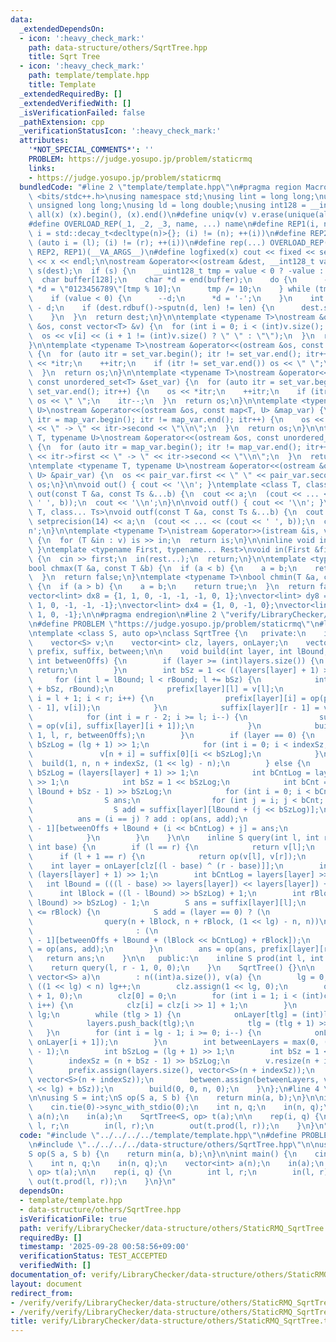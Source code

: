 ```yaml
---
data:
  _extendedDependsOn:
  - icon: ':heavy_check_mark:'
    path: data-structure/others/SqrtTree.hpp
    title: Sqrt Tree
  - icon: ':heavy_check_mark:'
    path: template/template.hpp
    title: Template
  _extendedRequiredBy: []
  _extendedVerifiedWith: []
  _isVerificationFailed: false
  _pathExtension: cpp
  _verificationStatusIcon: ':heavy_check_mark:'
  attributes:
    '*NOT_SPECIAL_COMMENTS*': ''
    PROBLEM: https://judge.yosupo.jp/problem/staticrmq
    links:
    - https://judge.yosupo.jp/problem/staticrmq
  bundledCode: "#line 2 \"template/template.hpp\"\n#pragma region Macros\n#include\
    \ <bits/stdc++.h>\nusing namespace std;\nusing lint = long long;\nusing ull =\
    \ unsigned long long;\nusing ld = long double;\nusing int128 = __int128_t;\n#define\
    \ all(x) (x).begin(), (x).end()\n#define uniqv(v) v.erase(unique(all(v)), v.end())\n\
    #define OVERLOAD_REP(_1, _2, _3, name, ...) name\n#define REP1(i, n) for (auto\
    \ i = std::decay_t<decltype(n)>{}; (i) != (n); ++(i))\n#define REP2(i, l, r) for\
    \ (auto i = (l); (i) != (r); ++(i))\n#define rep(...) OVERLOAD_REP(__VA_ARGS__,\
    \ REP2, REP1)(__VA_ARGS__)\n#define logfixed(x) cout << fixed << setprecision(10)\
    \ << x << endl;\n\nostream &operator<<(ostream &dest, __int128_t value) {\n  ostream::sentry\
    \ s(dest);\n  if (s) {\n    __uint128_t tmp = value < 0 ? -value : value;\n  \
    \  char buffer[128];\n    char *d = end(buffer);\n    do {\n      --d;\n     \
    \ *d = \"0123456789\"[tmp % 10];\n      tmp /= 10;\n    } while (tmp != 0);\n\
    \    if (value < 0) {\n      --d;\n      *d = '-';\n    }\n    int len = end(buffer)\
    \ - d;\n    if (dest.rdbuf()->sputn(d, len) != len) {\n      dest.setstate(ios_base::badbit);\n\
    \    }\n  }\n  return dest;\n}\n\ntemplate <typename T>\nostream &operator<<(ostream\
    \ &os, const vector<T> &v) {\n  for (int i = 0; i < (int)v.size(); i++) {\n  \
    \  os << v[i] << (i + 1 != (int)v.size() ? \" \" : \"\");\n  }\n  return os;\n\
    }\n\ntemplate <typename T>\nostream &operator<<(ostream &os, const set<T> &set_var)\
    \ {\n  for (auto itr = set_var.begin(); itr != set_var.end(); itr++) {\n    os\
    \ << *itr;\n    ++itr;\n    if (itr != set_var.end()) os << \" \";\n    itr--;\n\
    \  }\n  return os;\n}\n\ntemplate <typename T>\nostream &operator<<(ostream &os,\
    \ const unordered_set<T> &set_var) {\n  for (auto itr = set_var.begin(); itr !=\
    \ set_var.end(); itr++) {\n    os << *itr;\n    ++itr;\n    if (itr != set_var.end())\
    \ os << \" \";\n    itr--;\n  }\n  return os;\n}\n\ntemplate <typename T, typename\
    \ U>\nostream &operator<<(ostream &os, const map<T, U> &map_var) {\n  for (auto\
    \ itr = map_var.begin(); itr != map_var.end(); itr++) {\n    os << itr->first\
    \ << \" -> \" << itr->second << \"\\n\";\n  }\n  return os;\n}\n\ntemplate <typename\
    \ T, typename U>\nostream &operator<<(ostream &os, const unordered_map<T, U> &map_var)\
    \ {\n  for (auto itr = map_var.begin(); itr != map_var.end(); itr++) {\n    os\
    \ << itr->first << \" -> \" << itr->second << \"\\n\";\n  }\n  return os;\n}\n\
    \ntemplate <typename T, typename U>\nostream &operator<<(ostream &os, const pair<T,\
    \ U> &pair_var) {\n  os << pair_var.first << \" \" << pair_var.second;\n  return\
    \ os;\n}\n\nvoid out() { cout << '\\n'; }\ntemplate <class T, class... Ts>\nvoid\
    \ out(const T &a, const Ts &...b) {\n  cout << a;\n  (cout << ... << (cout <<\
    \ ' ', b));\n  cout << '\\n';\n}\n\nvoid outf() { cout << '\\n'; }\ntemplate <class\
    \ T, class... Ts>\nvoid outf(const T &a, const Ts &...b) {\n  cout << fixed <<\
    \ setprecision(14) << a;\n  (cout << ... << (cout << ' ', b));\n  cout << '\\\
    n';\n}\n\ntemplate <typename T>\nistream &operator>>(istream &is, vector<T> &v)\
    \ {\n  for (T &in : v) is >> in;\n  return is;\n}\n\ninline void in(void) { return;\
    \ }\ntemplate <typename First, typename... Rest>\nvoid in(First &first, Rest &...rest)\
    \ {\n  cin >> first;\n  in(rest...);\n  return;\n}\n\ntemplate <typename T>\n\
    bool chmax(T &a, const T &b) {\n  if (a < b) {\n    a = b;\n    return true;\n\
    \  }\n  return false;\n}\ntemplate <typename T>\nbool chmin(T &a, const T &b)\
    \ {\n  if (a > b) {\n    a = b;\n    return true;\n  }\n  return false;\n}\n\n\
    vector<lint> dx8 = {1, 1, 0, -1, -1, -1, 0, 1};\nvector<lint> dy8 = {0, 1, 1,\
    \ 1, 0, -1, -1, -1};\nvector<lint> dx4 = {1, 0, -1, 0};\nvector<lint> dy4 = {0,\
    \ 1, 0, -1};\n\n#pragma endregion\n#line 2 \"verify/LibraryChecker/data-structure/others/StaticRMQ_SqrtTree.test.cpp\"\
    \n#define PROBLEM \"https://judge.yosupo.jp/problem/staticrmq\"\n#line 1 \"data-structure/others/SqrtTree.hpp\"\
    \ntemplate <class S, auto op>\nclass SqrtTree {\n   private:\n    int n, lg, indexSz;\n\
    \    vector<S> v;\n    vector<int> clz, layers, onLayer;\n    vector<vector<S>>\
    \ prefix, suffix, between;\n\n    void build(int layer, int lBound, int rBound,\
    \ int betweenOffs) {\n        if (layer >= (int)layers.size()) {\n           \
    \ return;\n        }\n        int bSz = 1 << ((layers[layer] + 1) >> 1);\n   \
    \     for (int l = lBound; l < rBound; l += bSz) {\n            int r = min(l\
    \ + bSz, rBound);\n            prefix[layer][l] = v[l];\n            for (int\
    \ i = l + 1; i < r; i++) {\n                prefix[layer][i] = op(prefix[layer][i\
    \ - 1], v[i]);\n            }\n            suffix[layer][r - 1] = v[r - 1];\n\
    \            for (int i = r - 2; i >= l; i--) {\n                suffix[layer][i]\
    \ = op(v[i], suffix[layer][i + 1]);\n            }\n            build(layer +\
    \ 1, l, r, betweenOffs);\n        }\n        if (layer == 0) {\n            int\
    \ bSzLog = (lg + 1) >> 1;\n            for (int i = 0; i < indexSz; i++) {\n \
    \               v[n + i] = suffix[0][i << bSzLog];\n            }\n          \
    \  build(1, n, n + indexSz, (1 << lg) - n);\n        } else {\n            int\
    \ bSzLog = (layers[layer] + 1) >> 1;\n            int bCntLog = layers[layer]\
    \ >> 1;\n            int bSz = 1 << bSzLog;\n            int bCnt = (rBound -\
    \ lBound + bSz - 1) >> bSzLog;\n            for (int i = 0; i < bCnt; i++) {\n\
    \                S ans;\n                for (int j = i; j < bCnt; j++) {\n  \
    \                  S add = suffix[layer][lBound + (j << bSzLog)];\n          \
    \          ans = (i == j) ? add : op(ans, add);\n                    between[layer\
    \ - 1][betweenOffs + lBound + (i << bCntLog) + j] = ans;\n                }\n\
    \            }\n        }\n    }\n\n    inline S query(int l, int r, int betweenOffs,\
    \ int base) {\n        if (l == r) {\n            return v[l];\n        }\n  \
    \      if (l + 1 == r) {\n            return op(v[l], v[r]);\n        }\n    \
    \    int layer = onLayer[clz[(l - base) ^ (r - base)]];\n        int bSzLog =\
    \ (layers[layer] + 1) >> 1;\n        int bCntLog = layers[layer] >> 1;\n     \
    \   int lBound = (((l - base) >> layers[layer]) << layers[layer]) + base;\n  \
    \      int lBlock = ((l - lBound) >> bSzLog) + 1;\n        int rBlock = ((r -\
    \ lBound) >> bSzLog) - 1;\n        S ans = suffix[layer][l];\n        if (lBlock\
    \ <= rBlock) {\n            S add = (layer == 0) ? (\n                       \
    \                query(n + lBlock, n + rBlock, (1 << lg) - n, n))\n          \
    \                       : (\n                                       between[layer\
    \ - 1][betweenOffs + lBound + (lBlock << bCntLog) + rBlock]);\n            ans\
    \ = op(ans, add);\n        }\n        ans = op(ans, prefix[layer][r]);\n     \
    \   return ans;\n    }\n\n   public:\n    inline S prod(int l, int r) {\n    \
    \    return query(l, r - 1, 0, 0);\n    }\n    SqrtTree() {}\n\n    SqrtTree(const\
    \ vector<S> a)\n        : n((int)a.size()), v(a) {\n        lg = 0;\n        while\
    \ ((1 << lg) < n) lg++;\n        clz.assign(1 << lg, 0);\n        onLayer.assign(lg\
    \ + 1, 0);\n        clz[0] = 0;\n        for (int i = 1; i < (int)clz.size();\
    \ i++) {\n            clz[i] = clz[i >> 1] + 1;\n        }\n        int tlg =\
    \ lg;\n        while (tlg > 1) {\n            onLayer[tlg] = (int)layers.size();\n\
    \            layers.push_back(tlg);\n            tlg = (tlg + 1) >> 1;\n     \
    \   }\n        for (int i = lg - 1; i >= 0; i--) {\n            onLayer[i] = max(onLayer[i],\
    \ onLayer[i + 1]);\n        }\n        int betweenLayers = max(0, (int)layers.size()\
    \ - 1);\n        int bSzLog = (lg + 1) >> 1;\n        int bSz = 1 << bSzLog;\n\
    \        indexSz = (n + bSz - 1) >> bSzLog;\n        v.resize(n + indexSz);\n\
    \        prefix.assign(layers.size(), vector<S>(n + indexSz));\n        suffix.assign(layers.size(),\
    \ vector<S>(n + indexSz));\n        between.assign(betweenLayers, vector<S>((1\
    \ << lg) + bSz));\n        build(0, 0, n, 0);\n    }\n};\n#line 4 \"verify/LibraryChecker/data-structure/others/StaticRMQ_SqrtTree.test.cpp\"\
    \n\nusing S = int;\nS op(S a, S b) {\n    return min(a, b);\n}\n\nint main() {\n\
    \    cin.tie(0)->sync_with_stdio(0);\n    int n, q;\n    in(n, q);\n    vector<int>\
    \ a(n);\n    in(a);\n    SqrtTree<S, op> t(a);\n\n    rep(i, q) {\n        int\
    \ l, r;\n        in(l, r);\n        out(t.prod(l, r));\n    }\n}\n"
  code: "#include \"../../../../template/template.hpp\"\n#define PROBLEM \"https://judge.yosupo.jp/problem/staticrmq\"\
    \n#include \"../../../../data-structure/others/SqrtTree.hpp\"\n\nusing S = int;\n\
    S op(S a, S b) {\n    return min(a, b);\n}\n\nint main() {\n    cin.tie(0)->sync_with_stdio(0);\n\
    \    int n, q;\n    in(n, q);\n    vector<int> a(n);\n    in(a);\n    SqrtTree<S,\
    \ op> t(a);\n\n    rep(i, q) {\n        int l, r;\n        in(l, r);\n       \
    \ out(t.prod(l, r));\n    }\n}\n"
  dependsOn:
  - template/template.hpp
  - data-structure/others/SqrtTree.hpp
  isVerificationFile: true
  path: verify/LibraryChecker/data-structure/others/StaticRMQ_SqrtTree.test.cpp
  requiredBy: []
  timestamp: '2025-09-28 00:58:56+09:00'
  verificationStatus: TEST_ACCEPTED
  verifiedWith: []
documentation_of: verify/LibraryChecker/data-structure/others/StaticRMQ_SqrtTree.test.cpp
layout: document
redirect_from:
- /verify/verify/LibraryChecker/data-structure/others/StaticRMQ_SqrtTree.test.cpp
- /verify/verify/LibraryChecker/data-structure/others/StaticRMQ_SqrtTree.test.cpp.html
title: verify/LibraryChecker/data-structure/others/StaticRMQ_SqrtTree.test.cpp
---
```

